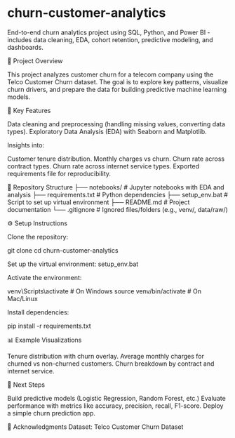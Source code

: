 # churn-customer-analytics
End-to-end churn analytics project using SQL, Python, and Power BI - includes data cleaning, EDA, cohort retention, predictive modeling, and dashboards.

📌 Project Overview

This project analyzes customer churn for a telecom company using the Telco Customer Churn dataset. The goal is to explore key patterns, visualize churn drivers, and prepare the data for building predictive machine learning models.

🔑 Key Features

Data cleaning and preprocessing (handling missing values, converting data types).
Exploratory Data Analysis (EDA) with Seaborn and Matplotlib.

Insights into:

Customer tenure distribution.
Monthly charges vs churn.
Churn rate across contract types.
Churn rate across internet service types.
Exported requirements file for reproducibility.

📂 Repository Structure
├── notebooks/          # Jupyter notebooks with EDA and analysis
├── requirements.txt    # Python dependencies
├── setup_env.bat       # Script to set up virtual environment
├── README.md           # Project documentation
└── .gitignore          # Ignored files/folders (e.g., venv/, data/raw/)

⚙️ Setup Instructions

Clone the repository:

git clone <repo-url>
cd churn-customer-analytics

Set up the virtual environment:
setup_env.bat

Activate the environment:

venv\Scripts\activate   # On Windows
source venv/bin/activate # On Mac/Linux


Install dependencies:

pip install -r requirements.txt

📊 Example Visualizations

Tenure distribution with churn overlay.
Average monthly charges for churned vs non-churned customers.
Churn breakdown by contract and internet service.

🚀 Next Steps

Build predictive models (Logistic Regression, Random Forest, etc.) 
Evaluate performance with metrics like accuracy, precision, recall, F1-score.
Deploy a simple churn prediction app.

🙌 Acknowledgments
Dataset: Telco Customer Churn Dataset